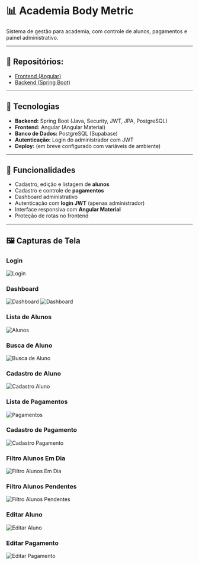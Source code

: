 # 📊 Academia Body Metric

Sistema de gestão para academia, com controle de alunos, pagamentos e painel administrativo.

---

## 📌 Repositórios:
- [Frontend (Angular)](https://github.com/murilo-bassan/frontend-academia)
- [Backend (Spring Boot)](https://github.com/murilo-bassan/backend-academia)

---

## 🚀 Tecnologias
- **Backend:** Spring Boot (Java, Security, JWT, JPA, PostgreSQL)
- **Frontend:** Angular (Angular Material)
- **Banco de Dados:** PostgreSQL (Supabase)
- **Autenticação:** Login do administrador com JWT
- **Deploy:** (em breve configurado com variáveis de ambiente)

---

## 🔑 Funcionalidades
- Cadastro, edição e listagem de **alunos**
- Cadastro e controle de **pagamentos**
- Dashboard administrativo
- Autenticação com **login JWT** (apenas administrador)
- Interface responsiva com **Angular Material**
- Proteção de rotas no frontend

---

## 🖼️ Capturas de Tela

### Login
![Login](public/img_rm/image1.png)

### Dashboard
![Dashboard](public/img_rm/image2.png)
![Dashboard](public/img_rm/image3.png)

### Lista de Alunos
![Alunos](public/img_rm/image4.png)

### Busca de Aluno
![Busca de Aluno](public/img_rm/image10.png)

### Cadastro de Aluno
![Cadastro Aluno](public/img_rm/image5.png)

### Lista de Pagamentos
![Pagamentos](public/img_rm/image6.png)

### Cadastro de Pagamento
![Cadastro Pagamento](public/img_rm/image7.png)

### Filtro Alunos Em Dia
![Filtro Alunos Em Dia](public/img_rm/image8.png)

### Filtro Alunos Pendentes
![Filtro Alunos Pendentes](public/img_rm/image9.png)

### Editar Aluno
![Editar Aluno](public/img_rm/image11.png)

### Editar Pagamento
![Editar Pagamento](public/img_rm/image12.png)




